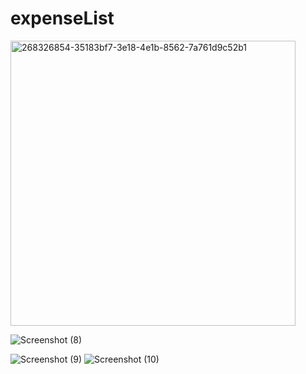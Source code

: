 # expenseList
<img width="456" alt="268326854-35183bf7-3e18-4e1b-8562-7a761d9c52b1" src="https://github.com/nishchayverma-tech/expenseList/assets/113363202/652b968a-5bff-438b-b7d6-175e842ec3bf">

![Screenshot (8)](https://github.com/nishchayverma-tech/expenseList/assets/113363202/b6f28b97-7a71-4a11-b094-2b07c36d782f)

![Screenshot (9)](https://github.com/nishchayverma-tech/expenseList/assets/113363202/387b4b5b-9213-44fd-ae54-414f8c5b6810)
![Screenshot (10)](https://github.com/nishchayverma-tech/expenseList/assets/113363202/85ada62e-caea-479f-8aef-1795d0f1e022)
